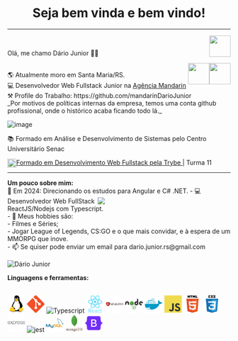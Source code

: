 <h1 align="center"> Seja bem vinda e bem vindo! </h1>
<hr />
<a href="https://github.com/mandarinDarioJunior" target="_blank">
  <img align="right" src="https://cdn.iconscout.com/icon/free/png-256/github-108-438008.png" width="48px" height="48px">
</a><br />
<p align="left" > Olá, me chamo Dário Junior 👋🏽</b>
</p>


<p align="left" >
  <a href="https://www.instagram.com/dariojunior_" target="_blank">
    <a href="https://www.linkedin.com/in/dario-junior/" target="_blank">
  <img align="right" src="https://i.ibb.co/Kx2GSrT/linkedin.png" width="48px" height="48px">
</a>
  
  <img align="right" src="https://cdn.icon-icons.com/icons2/1211/PNG/512/1491579602-yumminkysocialmedia36_83067.png" width="48px" height="48px">
</a><br />
🌎 Atualmente moro em Santa Maria/RS.<br />
💻 Desenvolvedor Web Fullstack Junior na <a href="https://mandarin.com.br/" target="_blank">
Agência Mandarin </a><br/>
⚒ Profile do Trabalho: https://github.com/mandarinDarioJunior<br/>
_Por motivos de políticas internas da empresa, temos uma conta github profissional, onde o histórico acaba ficando todo lá._

![image](https://github.com/DarioJunior/DarioJunior/assets/53787626/7945d5c9-c48a-4977-858d-0d6bb6103f5c)


📚 Formado em Análise e Desenvolvimento de Sistemas pelo Centro Universitário Senac<br />

<img align="left" src="https://emoji.slack-edge.com/TMDDFEPFU/trybe_logoverde/1ff4f04c05e88868.png" width="20px" height="20px">
<a href="http://betrybe.com/" target="_blank">
  Formado em Desenvolvimento Web Fullstack pela
  Trybe 
</a>| Turma 11
</p>
<hr />
<p>
<strong>Um pouco sobre mim:</strong> <br />
  📖 Em 2024: Direcionando os estudos para Angular e C# .NET.
  <img align="right" src="https://octocat-generator-assets.githubusercontent.com/my-octocat-1615832158477.png" width="300px">
  - 💻Desenvolvedor Web FullStack ReactJS/Nodejs com Typescript. <br />
- 👾 Meus hobbies são:<br/>
- Filmes e Séries; <br/>
- Jogar League of Legends, CS:GO e o que mais convidar, e à espera de um MMORPG que inove. <br />
- 📫 Se quiser pode enviar um email para dario.junior.rs@gmail.com
</p>
<!--- 📝 Veja meu <a href="https://drive.google.com/file/d/1Bpaj349XlLLYHCVUsrIdt15Y-JP_tR57/view?usp=drivesdk" target="_blank">Currículo</a> para mais informações.
<p>
  <img align="left" src="https://github-readme-stats.vercel.app/api/top-langs/?username=DárioJunior&layout=compact&theme=graywhite&title_color=268bd2" alt="Dário Junior" />
</p>
<p>
<img align="center" src="https://github-readme-stats.vercel.app/api?username=DarioJunior&count_private=false&show_icons=true&theme=graywhite&icon_color=268bd2&title_color=2E8B57" alt="Dário Junior" />

</p>
<p>&nbsp;
 -->
 
<img align="center" src="https://github-readme-stats.vercel.app/api?username=DarioJunior&count_private=false&show_icons=true&theme=graywhite&icon_color=268bd2&title_color=2E8B57" alt="Dário Junior" />
</p>
<strong>Linguagens e ferramentas:</strong> <br/><br/>
<p align="left">
<img src="https://raw.githubusercontent.com/devicons/devicon/master/icons/linux/linux-original.svg" alt="linux" width="40" height="40" />
<img src="https://raw.githubusercontent.com/devicons/devicon/master/icons/git/git-original.svg" alt="git" width="40" height="40"/>
<img src="https://cdn.jsdelivr.net/gh/devicons/devicon/icons/typescript/typescript-original.svg" alt="Typescript" width="40" height="40" />
<img src="https://raw.githubusercontent.com/devicons/devicon/master/icons/react/react-original-wordmark.svg" alt="react" width="40" height="40"/>
<img src="https://raw.githubusercontent.com/devicons/devicon/master/icons/angularjs/angularjs-original-wordmark.svg" alt="angular" width="40" height="40"/> 
<img src="https://raw.githubusercontent.com/devicons/devicon/master/icons/nodejs/nodejs-original-wordmark.svg" alt="nodejs" width="40" height="40"/> 
<img src="https://raw.githubusercontent.com/devicons/devicon/master/icons/docker/docker-plain.svg" alt="Docker" width="40" height="40" />
<img src="https://raw.githubusercontent.com/devicons/devicon/master/icons/javascript/javascript-original.svg" alt="javascript" width="40" height="40"/>           
<img src="https://raw.githubusercontent.com/devicons/devicon/master/icons/html5/html5-original-wordmark.svg" alt="html5" width="40" height="40"/> 
<img src="https://raw.githubusercontent.com/devicons/devicon/master/icons/css3/css3-original-wordmark.svg" alt="css3" width="40" height="40"/> 
<img src="https://raw.githubusercontent.com/devicons/devicon/master/icons/express/express-original-wordmark.svg" alt="express" width="40" height="40"/> 
<img src="https://www.learnstorybook.com/intro-to-storybook/logo-jest.png" alt="jest" width="40" height="40" />

<!-- <img src="https://raw.githubusercontent.com/devicons/devicon/master/icons/redux/redux-original.svg" alt="redux" width="40" height="40"/>  -->
<img src="https://raw.githubusercontent.com/devicons/devicon/master/icons/mysql/mysql-original-wordmark.svg" alt="mysql" width="40" height="40"/>
<img src="https://raw.githubusercontent.com/devicons/devicon/master/icons/mongodb/mongodb-original-wordmark.svg" alt="mongodb" width="40" height="40"/> 
<!-- <img src="https://raw.githubusercontent.com/devicons/devicon/master/icons/heroku/heroku-plain.svg" alt="heroku" width="40" height="40" /> -->
<!-- <img src="https://raw.githubusercontent.com/devicons/devicon/master/icons/python/python-plain.svg" alt="Python" width="40" height="40" /> -->
<!-- <img src="https://raw.githubusercontent.com/devicons/devicon/master/icons/jquery/jquery-plain.svg" alt="Jquery" width="40" height="40" /> -->
<!-- <img src="https://raw.githubusercontent.com/devicons/devicon/master/icons/php/php-plain.svg" alt="PHP" width="40" height="40" /> -->
<!-- <img src="https://raw.githubusercontent.com/devicons/devicon/master/icons/django/django-plain.svg" alt="Django" width="40" height="40" /> -->
<img src="https://raw.githubusercontent.com/devicons/devicon/master/icons/bootstrap/bootstrap-plain.svg" alt="Bootstrap" width="40" height="40" />
<!-- <img src="https://raw.githubusercontent.com/devicons/devicon/master/icons/c/c-plain.svg" alt="C" width="40" height="40" /> -->

<!-- <img src="https://raw.githubusercontent.com/devicons/devicon/master/icons/postgresql/postgresql-plain.svg" alt="postgresql" width="40" height="40" /> -->
<!-- <img src="https://raw.githubusercontent.com/devicons/devicon/master/icons/typescript/typescript-plain.svg" alt="typescript" width="40" height="40" /> -->
</p>
<!-- <p align="left"><img src="https://komarev.com/ghpvc/?username=DarioJunior" alt="Dário Junior" /></p> -->
<!--  -->
